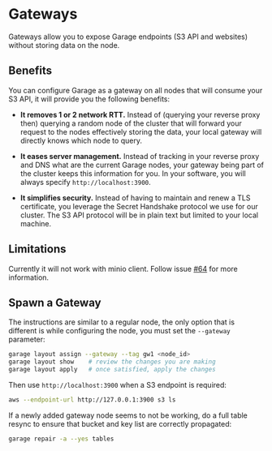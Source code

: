 # Gateways

Gateways allow you to expose Garage endpoints (S3 API and websites) without storing data on the node.

## Benefits

You can configure Garage as a gateway on all nodes that will consume your S3 API, it will provide you the following benefits:

  - **It removes 1 or 2 network RTT.** Instead of (querying your reverse proxy then) querying a random node of the cluster that will forward your request to the nodes effectively storing the data, your local gateway will directly knows which node to query.

  - **It eases server management.** Instead of tracking in your reverse proxy and DNS what are the current Garage nodes, your gateway being part of the cluster keeps this information for you. In your software, you will always specify `http://localhost:3900`.

  - **It simplifies security.** Instead of having to maintain and renew a TLS certificate, you leverage the Secret Handshake protocol we use for our cluster. The S3 API protocol will be in plain text but limited to your local machine.

## Limitations

Currently it will not work with minio client. Follow issue [#64](https://git.deuxfleurs.fr/Deuxfleurs/garage/issues/64) for more information.

## Spawn a Gateway

The instructions are similar to a regular node, the only option that is different is while configuring the node, you must set the `--gateway` parameter:

```bash
garage layout assign --gateway --tag gw1 <node_id>
garage layout show    # review the changes you are making
garage layout apply   # once satisfied, apply the changes
```

Then use `http://localhost:3900` when a S3 endpoint is required:

```bash
aws --endpoint-url http://127.0.0.1:3900 s3 ls
```

If a newly added gateway node seems to not be working, do a full table resync to ensure that bucket and key list are correctly propagated:

```bash
garage repair -a --yes tables
```
